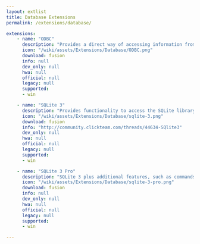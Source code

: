 ```yaml
---
layout: extlist
title: Database Extensions
permalink: /extensions/database/

extensions:
    - name: "ODBC"
      description: "Provides a direct way of accessing information from an external database."
      icon: "/wiki/assets/Extensions/Database/ODBC.png"
      download: fusion
      info: null
      dev_only: null
      hwa: null
      official: null
      legacy: null
      supported:
      - win

    - name: "SQLite 3"
      description: "Provides functionality to access the SQLite library, including basic access commands from the SQLite 3 API."
      icon: "/wiki/assets/Extensions/Database/sqlite-3.png"
      download: fusion
      info: "http://community.clickteam.com/threads/44634-SQlite3"
      dev_only: null
      hwa: null
      official: null
      legacy: null
      supported:
      - win

    - name: "SQLite 3 Pro"
      description: "SQLite 3 plus additional features, such as commands to deal with BLOBs, encrypted files and more. For developer editions only."
      icon: "/wiki/assets/Extensions/Database/sqlite-3-pro.png"
      download: fusion
      info: null
      dev_only: null
      hwa: null
      official: null
      legacy: null
      supported:
      - win

---
```


